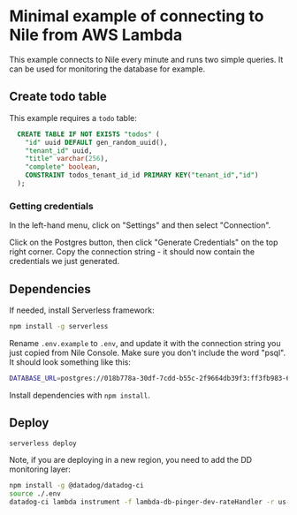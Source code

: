 # Minimal example of connecting to Nile from AWS Lambda

This example connects to Nile every minute and runs two simple queries. It can be used for monitoring the database for example.

## Create todo table

This example requires a `todo` table:

```sql
  CREATE TABLE IF NOT EXISTS "todos" (
    "id" uuid DEFAULT gen_random_uuid(),
    "tenant_id" uuid,
    "title" varchar(256),
    "complete" boolean,
    CONSTRAINT todos_tenant_id_id PRIMARY KEY("tenant_id","id")
  );
```

### Getting credentials

In the left-hand menu, click on "Settings" and then select "Connection". 

Click on the Postgres button, then click "Generate Credentials" on the top right corner. Copy the connection string - it should now contain the credentials we just generated.

## Dependencies

If needed, install Serverless framework:

```bash
npm install -g serverless
```

Rename `.env.example` to `.env`, and update it with the connection string you just copied from Nile Console. Make sure you don't include the word "psql". It should look something like this:

```bash
DATABASE_URL=postgres://018b778a-30df-7cdd-b55c-2f9664db39f3:ff3fb983-683c-4616-bbbc-519d8ddbbce5@db.thenile.dev:5432/gwen_db
```

Install dependencies with `npm install`.

## Deploy

```bash
serverless deploy
```

Note, if you are deploying in a new region, you need to add the DD monitoring layer:

```bash
npm install -g @datadog/datadog-ci
source ./.env
datadog-ci lambda instrument -f lambda-db-pinger-dev-rateHandler -r us-west-2 --env prod --service lambda_db_monitor -v 106 -e 55
```
